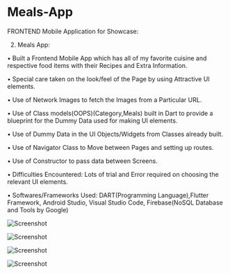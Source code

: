 # Meals-App
FRONTEND Mobile Application for Showcase:

2.	Meals App:

•	Built a Frontend Mobile App which has all of my favorite cuisine and respective food items with their Recipes and Extra Information.

•	Special care taken on the look/feel of the Page by using Attractive UI elements.

•	Use of Network Images to fetch the Images from a Particular URL.

•	Use of Class models(OOPS)(Category,Meals) built in Dart to provide a blueprint for the Dummy Data used for making UI elements.

•	Use of Dummy Data in the UI Objects/Widgets from Classes already built.

•	Use of Navigator Class to Move between Pages and setting up routes.

•	Use of Constructor to pass data between Screens.



•	Difficulties Encountered: Lots of trial and Error required on choosing the relevant UI elements.
             
•	Softwares/Frameworks Used: DART(Programming Language),Flutter Framework, Android Studio,    Visual Studio Code, Firebase(NoSQL Database and Tools by Google)

![Screenshot](Screenshot_20200121-114341.png)

![Screenshot](Screenshot_20200121-114355.png)

![Screenshot](Screenshot_20200121-114401.png)

![Screenshot](Screenshot_20200121-114413.png)
